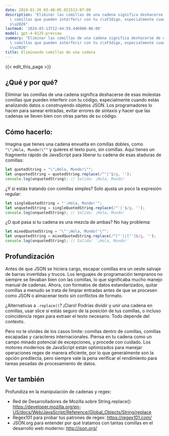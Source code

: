 ```yaml
---
date: 2024-01-26 03:40:05.021513-07:00
description: "Eliminar las comillas de una cadena significa deshacerse de esas molestas\
  \ comillas que pueden interferir con tu c\xF3digo, especialmente cuando est\xE1\
  s\u2026"
lastmod: '2024-03-13T22:44:59.446900-06:00'
model: gpt-4-0125-preview
summary: "Eliminar las comillas de una cadena significa deshacerse de esas molestas\
  \ comillas que pueden interferir con tu c\xF3digo, especialmente cuando est\xE1\
  s\u2026"
title: Eliminando comillas de una cadena
---
```


{{< edit_this_page >}}

## ¿Qué y por qué?
Eliminar las comillas de una cadena significa deshacerse de esas molestas comillas que pueden interferir con tu código, especialmente cuando estás analizando datos o construyendo objetos JSON. Los programadores lo hacen para sanear entradas, evitar errores de sintaxis y hacer que las cadenas se lleven bien con otras partes de su código.

## Cómo hacerlo:
Imagina que tienes una cadena envuelta en comillas dobles, como `"\"¡Hola, Mundo!\""` y quieres el texto puro, sin comillas. Aquí tienes un fragmento rápido de JavaScript para liberar tu cadena de esas ataduras de comillas:

```javascript
let quotedString = "\"¡Hola, Mundo!\"";
let unquotedString = quotedString.replace(/^"|"$/g, '');
console.log(unquotedString); // Salida: ¡Hola, Mundo!
```

¿Y si estás tratando con comillas simples? Solo ajusta un poco la expresión regular:

```javascript
let singleQuotedString = "'¡Hola, Mundo!'";
let unquotedString = singleQuotedString.replace(/^'|'$/g, '');
console.log(unquotedString); // Salida: ¡Hola, Mundo!
```

¿O qué pasa si tu cadena es una mezcla de ambas? No hay problema:

```javascript
let mixedQuotedString = "\"'¡Hola, Mundo!'\"";
let unquotedString = mixedQuotedString.replace(/^["']|["']$/g, '');
console.log(unquotedString); // Salida: '¡Hola, Mundo!'
```

## Profundización
Antes de que JSON se hiciera cargo, escapar comillas era un oeste salvaje de barras invertidas y trucos. Los lenguajes de programación tempranos no siempre se llevaban bien con las comillas, lo que significaba mucho manejo manual de cadenas. Ahora, con formatos de datos estandarizados, quitar comillas a menudo se trata de limpiar entradas antes de que se procesen como JSON o almacenar texto sin conflictos de formato.

¿Alternativas a `.replace()`? ¡Claro! Podrías dividir y unir una cadena en comillas, usar slice si estás seguro de la posición de tus comillas, o incluso coincidencia regex para extraer el texto necesario. Todo depende del contexto.

Pero no te olvides de los casos límite: comillas dentro de comillas, comillas escapadas y caracteres internacionales. Piensa en tu cadena como un campo minado potencial de excepciones, y procede con cuidado. Los motores modernos de JavaScript están optimizados para manejar operaciones regex de manera eficiente, por lo que generalmente son la opción predilecta, pero siempre vale la pena verificar el rendimiento para tareas pesadas de procesamiento de datos.

## Ver también
Profundiza en la manipulación de cadenas y regex:

- Red de Desarrolladores de Mozilla sobre String.replace(): https://developer.mozilla.org/en-US/docs/Web/JavaScript/Reference/Global_Objects/String/replace
- Regex101 para probar tus patrones de regex: https://regex101.com/
- JSON.org para entender por qué tratamos con tantas comillas en el desarrollo web moderno: http://json.org/
